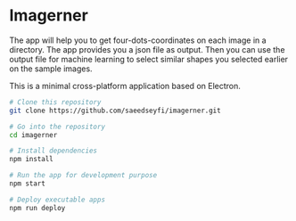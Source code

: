 # Imagerner

The app will help you to get four-dots-coordinates on each image in a directory. The app provides you a json file as output. Then you can use the output file for machine learning to select similar shapes you selected earlier on the sample images.

This is a minimal cross-platform application based on Electron.

```bash
# Clone this repository
git clone https://github.com/saeedseyfi/imagerner.git

# Go into the repository
cd imagerner

# Install dependencies
npm install

# Run the app for development purpose
npm start

# Deploy executable apps
npm run deploy
```